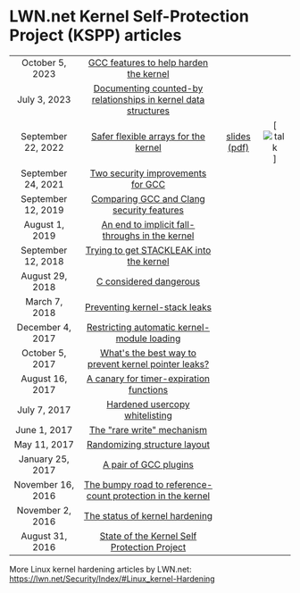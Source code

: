   # LWN.net Kernel Self-Protection Project (KSPP) articles

| | | | |
| :------: | :-----: | :------: | :-----: |
| October 5, 2023    | [GCC features to help harden the kernel](https://lwn.net/Articles/946041/) | | |
| July 3, 2023       | [Documenting counted-by relationships in kernel data structures](https://lwn.net/Articles/936728/) | | |
| September 22, 2022 | [Safer flexible arrays for the kernel](https://lwn.net/Articles/908817/) | [slides (pdf)](https://embeddedor.com/slides/2022/lsseu/lsseu2022.pdf)| [![talk](http://img.youtube.com/vi/nrojq96szcA/1.jpg)] |
| September 24, 2021 | [Two security improvements for GCC](https://lwn.net/Articles/870045/) |
| September 12, 2019 | [Comparing GCC and Clang security features](https://lwn.net/Articles/798913/) |
| August 1, 2019     | [An end to implicit fall-throughs in the kernel](https://lwn.net/Articles/794944/) |
| September 12, 2018 | [Trying to get STACKLEAK into the kernel](https://lwn.net/Articles/764325/) |
| August 29, 2018    | [C considered dangerous](https://lwn.net/Articles/763641/) |
| March 7, 2018      | [Preventing kernel-stack leaks](https://lwn.net/Articles/748642/) |
| December 4, 2017   | [Restricting automatic kernel-module loading](https://lwn.net/Articles/740455/) |
| October 5, 2017    | [What's the best way to prevent kernel pointer leaks?](https://lwn.net/Articles/735589/) |
| August 16, 2017    | [A canary for timer-expiration functions](https://lwn.net/Articles/731082/) |
| July 7, 2017       | [Hardened usercopy whitelisting](https://lwn.net/Articles/727322/) |
| June 1, 2017       | [The "rare write" mechanism](https://lwn.net/Articles/724319/) |
| May 11, 2017       | [Randomizing structure layout](https://lwn.net/Articles/722293/) |
| January 25, 2017   | [A pair of GCC plugins](https://lwn.net/Articles/712161/) |
| November 16, 2016  | [The bumpy road to reference-count protection in the kernel](https://lwn.net/Articles/706498/) |
| November 2, 2016   | [The status of kernel hardening](https://lwn.net/Articles/705262/) |
| August 31, 2016    | [State of the Kernel Self Protection Project](https://lwn.net/Articles/698827/) |


 More Linux kernel hardening articles by LWN.net:
https://lwn.net/Security/Index/#Linux_kernel-Hardening
